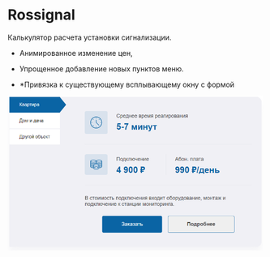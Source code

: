 # Rossignal

Калькулятор расчета установки сигнализации. 
- Анимированное изменение цен, 
- Упрощенное добавление новых пунктов меню.

- *Привязка к существующему всплывающему окну с формой

![screenshot](img.png)